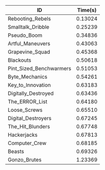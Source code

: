 |ID|Time(s)|
|-|-|
|Rebooting_Rebels|0.13024|
|Smalltalk_Dribble|0.25239|
|Pseudo_Boom|0.34836|
|Artful_Maneuvers|0.43063|
|Grapevine_Squad|0.45368|
|Blackouts|0.50618|
|Pint_Sized_Benchwarmers|0.51053|
|Byte_Mechanics|0.54261|
|Key_to_Innovation|0.63183|
|Digitally_Destroyed|0.63436|
|The_ERROR_List|0.64180|
|Loose_Screws|0.65510|
|Digital_Destroyers|0.67245|
|The_Hit_Blunders|0.67748|
|Hackerjacks|0.67813|
|Computer_Crew|0.68185|
|Beasts|0.69326|
|Gonzo_Brutes|1.23369|
